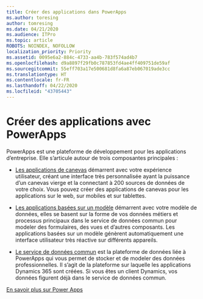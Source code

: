 ```yaml
---
title: Créer des applications dans PowerApps
ms.author: toresing
author: tomresing
ms.date: 04/21/2020
ms.audience: ITPro
ms.topic: article
ROBOTS: NOINDEX, NOFOLLOW
localization_priority: Priority
ms.assetid: 0095e6a2-884c-4733-aa4b-783f574ad4b7
ms.openlocfilehash: d9a8897f29fb0c787853fd4ae4ff409751de59af
ms.sourcegitcommit: 55eff703a17e500681d8fa6a87eb067019ade3cc
ms.translationtype: HT
ms.contentlocale: fr-FR
ms.lasthandoff: 04/22/2020
ms.locfileid: "43705443"
---
```

# <a name="create-apps-with-powerapps"></a>Créer des applications avec PowerApps

PowerApps est une plateforme de développement pour les applications d’entreprise. Elle s’articule autour de trois composantes principales : 
  
- [Les applications de canevas](https://go.microsoft.com/fwlink/?linkid=874495) démarrent avec votre expérience utilisateur, créant une interface très personnalisée ayant la puissance d’un canevas vierge et la connectant à 200 sources de données de votre choix. Vous pouvez créer des applications de canevas pour les applications sur le web, sur mobiles et sur tablettes. 
    
- [Les applications basées sur un modèle](https://go.microsoft.com/fwlink/?linkid=874496) démarrent avec votre modèle de données, elles se basent sur la forme de vos données métiers et processus principaux dans le service de données commun pour modeler des formulaires, des vues et d’autres composants. Les applications basées sur un modèle génèrent automatiquement une interface utilisateur très réactive sur différents appareils. 
    
- [Le service de données commun](https://go.microsoft.com/fwlink/?linkid=874497) est la plateforme de données liée à PowerApps qui vous permet de stocker et de modeler des données professionnelles. Il s’agit de la plateforme sur laquelle les applications Dynamics 365 sont créées. Si vous êtes un client Dynamics, vos données figurent déjà dans le service de données commun. 
    
[En savoir plus sur Power Apps](https://go.microsoft.com/fwlink/?linkid=874498)
  

